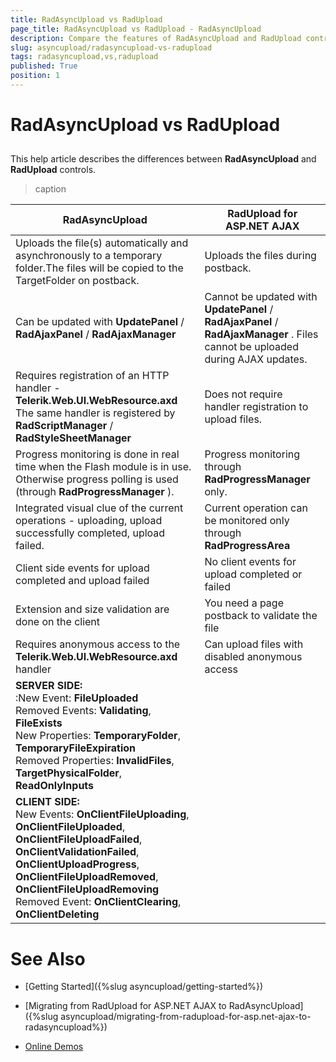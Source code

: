 ```yaml
---
title: RadAsyncUpload vs RadUpload
page_title: RadAsyncUpload vs RadUpload - RadAsyncUpload
description: Compare the features of RadAsyncUpload and RadUpload controls to choose the best option for file uploads.
slug: asyncupload/radasyncupload-vs-radupload
tags: radasyncupload,vs,radupload
published: True
position: 1
---
```


# RadAsyncUpload vs RadUpload

## 

This help article describes the differences between **RadAsyncUpload** and **RadUpload** controls.

>caption  

| RadAsyncUpload | RadUpload for ASP.NET AJAX |
| ------ | ------ |
|Uploads the file(s) automatically and asynchronously to a temporary folder.The files will be copied to the TargetFolder on postback.|Uploads the files during postback.|
|Can be updated with **UpdatePanel** / **RadAjaxPanel** / **RadAjaxManager** |Cannot be updated with **UpdatePanel** / **RadAjaxPanel** / **RadAjaxManager** . Files cannot be uploaded during AJAX updates.|
|Requires registration of an HTTP handler - **Telerik.Web.UI.WebResource.axd** The same handler is registered by **RadScriptManager** / **RadStyleSheetManager** |Does not require handler registration to upload files.|
|Progress monitoring is done in real time when the Flash module is in use. Otherwise progress polling is used (through **RadProgressManager** ).|Progress monitoring through **RadProgressManager** only.|
|Integrated visual clue of the current operations - uploading, upload successfully completed, upload failed.|Current operation can be monitored only through **RadProgressArea** |
|Client side events for upload completed and upload failed|No client events for upload completed or failed|
|Extension and size validation are done on the client|You need a page postback to validate the file|
|Requires anonymous access to the **Telerik.Web.UI.WebResource.axd** handler|Can upload files with disabled anonymous access|
| **SERVER SIDE:** <br> :New Event: **FileUploaded** <br> Removed Events: **Validating**, **FileExists** <br> New Properties: **TemporaryFolder**, **TemporaryFileExpiration** <br> Removed Properties: **InvalidFiles**, **TargetPhysicalFolder**, **ReadOnlyInputs** ||
| **CLIENT SIDE:** <br> New Events: **OnClientFileUploading**, **OnClientFileUploaded**, **OnClientFileUploadFailed**, **OnClientValidationFailed**, **OnClientUploadProgress**, **OnClientFileUploadRemoved**, **OnClientFileUploadRemoving** <br> Removed Event: **OnClientClearing**, **OnClientDeleting** ||

# See Also

 * [Getting Started]({%slug asyncupload/getting-started%})

 * [Migrating from RadUpload for ASP.NET AJAX to RadAsyncUpload]({%slug asyncupload/migrating-from-radupload-for-asp.net-ajax-to-radasyncupload%})

 * [Online Demos](https://demos.telerik.com/aspnet-ajax/asyncupload/examples/overview/defaultcs.aspx)
